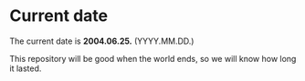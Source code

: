 # Current date

The current date is **2004.06.25.** (YYYY.MM.DD.)

This repository will be good when the world ends, so we will know how long it lasted.